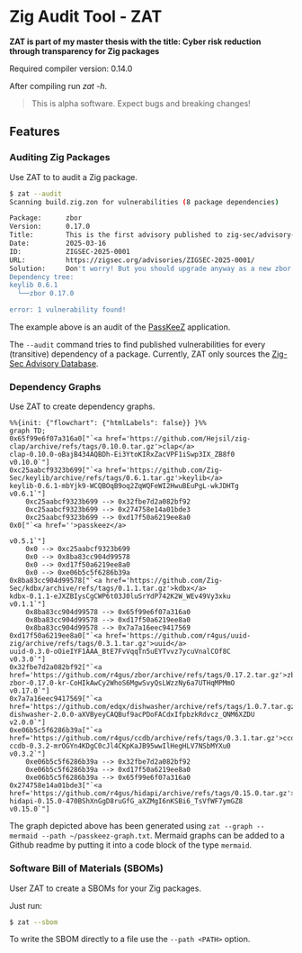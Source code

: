 # Zig Audit Tool - ZAT

**ZAT is part of my master thesis with the title: Cyber risk reduction through transparency for Zig packages**

Required compiler version: 0.14.0

After compiling run _zat -h_.

> This is alpha software. Expect bugs and breaking changes!

## Features

### Auditing Zig Packages

Use ZAT to to audit a Zig package.

```bash
$ zat --audit
Scanning build.zig.zon for vulnerabilities (8 package dependencies)

Package:      zbor
Version:      0.17.0
Title:        This is the first advisory published to zig-sec/advisory-db.
Date:         2025-03-16
ID:           ZIGSEC-2025-0001
URL:          https://zigsec.org/advisories/ZIGSEC-2025-0001/
Solution:     Don't worry! But you should upgrade anyway as a new zbor release is available.
Dependency tree:
keylib 0.6.1
  └──zbor 0.17.0

error: 1 vulnerability found!
```

The example above is an audit of the [PassKeeZ](https://github.com/Zig-Sec/PassKeeZ) application.

The `--audit` command tries to find published vulnerabilities for every (transitive) dependency of a package.
Currently, ZAT only sources the [Zig-Sec Advisory Database](https://zigsec.org/). 

### Dependency Graphs

Use ZAT to create dependency graphs.

```mermaid
%%{init: {"flowchart": {"htmlLabels": false}} }%%
graph TD;
0x65f99e6f07a316a0["`<a href='https://github.com/Hejsil/zig-clap/archive/refs/tags/0.10.0.tar.gz'>clap</a>
clap-0.10.0-oBajB434AQBDh-Ei3YtoKIRxZacVPF1iSwp3IX_ZB8f0
v0.10.0`"]
0xc25aabcf9323b699["`<a href='https://github.com/Zig-Sec/keylib/archive/refs/tags/0.6.1.tar.gz'>keylib</a>
keylib-0.6.1-mbYjk9-WCQBOqB9oq2ZqWQFeWI2HwuBEuPgL-wkJDHTg
v0.6.1`"]
    0xc25aabcf9323b699 --> 0x32fbe7d2a082bf92
    0xc25aabcf9323b699 --> 0x274758e14a01bde3
    0xc25aabcf9323b699 --> 0xd17f50a6219ee8a0
0x0["`<a href=''>passkeez</a>

v0.5.1`"]
    0x0 --> 0xc25aabcf9323b699
    0x0 --> 0x8ba83cc904d99578
    0x0 --> 0xd17f50a6219ee8a0
    0x0 --> 0xe06b5c5f6286b39a
0x8ba83cc904d99578["`<a href='https://github.com/Zig-Sec/kdbx/archive/refs/tags/0.1.1.tar.gz'>kdbx</a>
kdbx-0.1.1-eJXZBIysCgCWP6t03J0luSrYdP742K2W_WEv49Vy3xku
v0.1.1`"]
    0x8ba83cc904d99578 --> 0x65f99e6f07a316a0
    0x8ba83cc904d99578 --> 0xd17f50a6219ee8a0
    0x8ba83cc904d99578 --> 0x7a7a16eec9417569
0xd17f50a6219ee8a0["`<a href='https://github.com/r4gus/uuid-zig/archive/refs/tags/0.3.1.tar.gz'>uuid</a>
uuid-0.3.0-oOieIYF1AAA_BtE7FvVqqTn5uEYTvvz7ycuVnalCOf8C
v0.3.0`"]
0x32fbe7d2a082bf92["`<a href='https://github.com/r4gus/zbor/archive/refs/tags/0.17.2.tar.gz'>zbor</a>
zbor-0.17.0-kr-CoHIkAwCy2WhoS6MgwSvyQsLWzzNy6a7UTHqMPMmO
v0.17.0`"]
0x7a7a16eec9417569["`<a href='https://github.com/edqx/dishwasher/archive/refs/tags/1.0.7.tar.gz'>dishwasher</a>
dishwasher-2.0.0-aXVByeyCAQBuf9acPDoFACdxIfpbzkRdvcz_QNM6XZDU
v2.0.0`"]
0xe06b5c5f6286b39a["`<a href='https://github.com/r4gus/ccdb/archive/refs/tags/0.3.1.tar.gz'>ccdb</a>
ccdb-0.3.2-mrOGYn4KDgC0cJl4CKpKaJB95wwIlHegHLV7NSbMYXu0
v0.3.2`"]
    0xe06b5c5f6286b39a --> 0x32fbe7d2a082bf92
    0xe06b5c5f6286b39a --> 0xd17f50a6219ee8a0
    0xe06b5c5f6286b39a --> 0x65f99e6f07a316a0
0x274758e14a01bde3["`<a href='https://github.com/r4gus/hidapi/archive/refs/tags/0.15.0.tar.gz'>hidapi</a>
hidapi-0.15.0-470BShXnGgD8ruGfG_aXZMgI6nKSBi6_TsVfWF7ymGZ8
v0.15.0`"]
```

The graph depicted above has been generated using `zat --graph --mermaid --path ~/passkeez-graph.txt`. Mermaid graphs can be added to a Github readme by putting it into a code block of the type `mermaid`.

### Software Bill of Materials (SBOMs)

User ZAT to create a SBOMs for your Zig packages.

Just run:
```bash
$ zat --sbom
```

To write the SBOM directly to a file use the `--path <PATH>` option.
